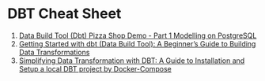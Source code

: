 # DBT Cheat Sheet
1. [Data Build Tool (Dbt) Pizza Shop Demo - Part 1 Modelling on PostgreSQL
](https://jaehyeon.me/blog/2024-01-18-dbt-pizza-shop-1/)
2. [Getting Started with dbt (Data Build Tool): A Beginner’s Guide to Building Data Transformations](https://medium.com/@suffyan.asad1/getting-started-with-dbt-data-build-tool-a-beginners-guide-to-building-data-transformations-28e335be5f7e)
3. [Simplifying Data Transformation with DBT: A Guide to Installation and Setup a local DBT project by Docker-Compose](https://medium.com/@pahlavan.maryam/streamlining-your-data-workflow-installing-dbt-postgres-with-docker-compose-and-makefile-bf60a2cc9390)
